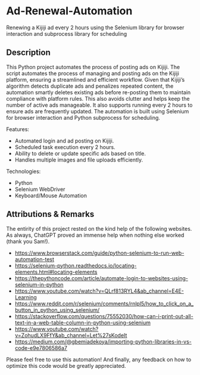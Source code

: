# Ad-Renewal-Automation #
Renewing a Kijiji ad every 2 hours using the Selenium library for browser interaction and subprocess library for scheduling

## Description ##

This Python project automates the process of posting ads on Kijiji. The script automates the process of managing and posting ads on the Kijiji platform, ensuring a streamlined and efficient workflow. Given that Kijiji’s algorithm detects duplicate ads and penalizes repeated content, the automation smartly deletes existing ads before re-posting them to maintain compliance with platform rules. This also avoids clutter and helps keep the number of active ads manageable. It also supports running every 2 hours to ensure ads are frequently updated. The automation is built using Selenium for browser interaction and Python subprocess for scheduling.

Features:
- Automated login and ad posting on Kijiji.
- Scheduled task execution every 2 hours.
- Ability to delete or update specific ads based on title.
- Handles multiple images and file uploads efficiently.

Technologies:
- Python
- Selenium WebDriver
- Keyboard/Mouse Automation

## Attributions & Remarks ##

The entirity of this project rested on the kind help of the following websites. As always, ChatGPT proved an immense help when nothing else worked (thank you Sam!).

- https://www.browserstack.com/guide/python-selenium-to-run-web-automation-test
- https://selenium-python.readthedocs.io/locating-elements.html#locating-elements
- https://thepythoncode.com/article/automate-login-to-websites-using-selenium-in-python
- https://www.youtube.com/watch?v=QLrf813RYL4&ab_channel=E4E-Learning
- https://www.reddit.com/r/selenium/comments/rnlpl5/how_to_click_on_a_button_in_python_using_selenium/
- https://stackoverflow.com/questions/75552030/how-can-i-print-out-all-text-in-a-web-table-column-in-python-using-selenium
- https://www.youtube.com/watch?v=ZohudLX9FfY&ab_channel=Let%27sKodeIt
- https://medium.com/@gbemiadekoya/importing-python-libraries-in-vs-code-e9e7806586a7


Please feel free to use this automation! And finally, any feedback on how to optimize this code would be greatly appreciated.
